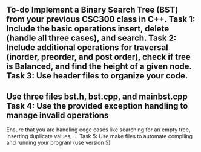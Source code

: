To-do
Implement a Binary Search Tree (BST) from your previous CSC300 class in C++.
Task 1: Include the basic operations insert, delete (handle all three cases), and search.
Task 2: Include additional operations for traversal (inorder, preorder, and post order), check if tree is Balanced, and find the height of a given node.
Task 3: Use header files to organize your code.
-
Use three files bst.h, bst.cpp, and mainbst.cpp
Task 4: Use the provided exception handling to manage invalid operations
-
Ensure that you are handling edge cases like searching for an empty tree, inserting duplicate values, …
Task 5: Use make files to automate compiling and running your program (use version 5)
